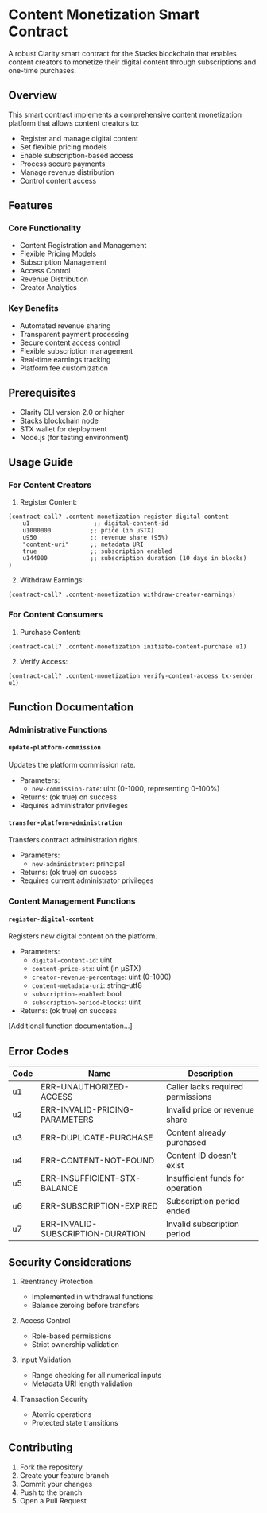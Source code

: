 # Content Monetization Smart Contract
A robust Clarity smart contract for the Stacks blockchain that enables content creators to monetize their digital content through subscriptions and one-time purchases.

## Overview

This smart contract implements a comprehensive content monetization platform that allows content creators to:
- Register and manage digital content
- Set flexible pricing models
- Enable subscription-based access
- Process secure payments
- Manage revenue distribution
- Control content access

## Features

### Core Functionality
- Content Registration and Management
- Flexible Pricing Models
- Subscription Management
- Access Control
- Revenue Distribution
- Creator Analytics

### Key Benefits
- Automated revenue sharing
- Transparent payment processing
- Secure content access control
- Flexible subscription management
- Real-time earnings tracking
- Platform fee customization

## Prerequisites

- Clarity CLI version 2.0 or higher
- Stacks blockchain node
- STX wallet for deployment
- Node.js (for testing environment)

## Usage Guide

### For Content Creators

1. Register Content:
```clarity
(contract-call? .content-monetization register-digital-content 
    u1                  ;; digital-content-id
    u1000000           ;; price (in µSTX)
    u950               ;; revenue share (95%)
    "content-uri"      ;; metadata URI
    true               ;; subscription enabled
    u144000            ;; subscription duration (10 days in blocks)
)
```

2. Withdraw Earnings:
```clarity
(contract-call? .content-monetization withdraw-creator-earnings)
```

### For Content Consumers

1. Purchase Content:
```clarity
(contract-call? .content-monetization initiate-content-purchase u1)
```

2. Verify Access:
```clarity
(contract-call? .content-monetization verify-content-access tx-sender u1)
```

## Function Documentation

### Administrative Functions

#### `update-platform-commission`
Updates the platform commission rate.
- Parameters:
  - `new-commission-rate`: uint (0-1000, representing 0-100%)
- Returns: (ok true) on success
- Requires administrator privileges

#### `transfer-platform-administration`
Transfers contract administration rights.
- Parameters:
  - `new-administrator`: principal
- Returns: (ok true) on success
- Requires current administrator privileges

### Content Management Functions

#### `register-digital-content`
Registers new digital content on the platform.
- Parameters:
  - `digital-content-id`: uint
  - `content-price-stx`: uint (in µSTX)
  - `creator-revenue-percentage`: uint (0-1000)
  - `content-metadata-uri`: string-utf8
  - `subscription-enabled`: bool
  - `subscription-period-blocks`: uint
- Returns: (ok true) on success

[Additional function documentation...]

## Error Codes

| Code | Name | Description |
|------|------|-------------|
| u1 | ERR-UNAUTHORIZED-ACCESS | Caller lacks required permissions |
| u2 | ERR-INVALID-PRICING-PARAMETERS | Invalid price or revenue share |
| u3 | ERR-DUPLICATE-PURCHASE | Content already purchased |
| u4 | ERR-CONTENT-NOT-FOUND | Content ID doesn't exist |
| u5 | ERR-INSUFFICIENT-STX-BALANCE | Insufficient funds for operation |
| u6 | ERR-SUBSCRIPTION-EXPIRED | Subscription period ended |
| u7 | ERR-INVALID-SUBSCRIPTION-DURATION | Invalid subscription period |

## Security Considerations

1. Reentrancy Protection
   - Implemented in withdrawal functions
   - Balance zeroing before transfers

2. Access Control
   - Role-based permissions
   - Strict ownership validation

3. Input Validation
   - Range checking for all numerical inputs
   - Metadata URI length validation

4. Transaction Security
   - Atomic operations
   - Protected state transitions

## Contributing

1. Fork the repository
2. Create your feature branch
3. Commit your changes
4. Push to the branch
5. Open a Pull Request